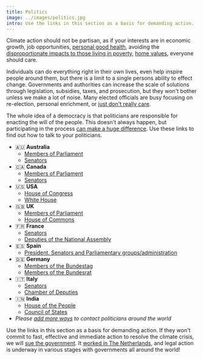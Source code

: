 ```yaml
---
title: Politics
image: ../images/politics.jpg
intro: Use the links in this section as a basis for demanding action.
---
```


Climate action should not be partisan, as if your interests are in economic growth, job opportunities, [personal good health](https://www.theinvadingsea.com/2018/03/01/if-you-live-in-florida-doctors-say-climate-change-is-already-affecting-your-health/), avoiding the [disproportionate impacts to those living in poverty](https://www.theguardian.com/environment/2014/mar/31/climate-change-poor-suffer-most-un-report), [home values](https://www.theinvadingsea.com/2018/04/30/the-risk-of-sea-level-rise-is-chipping-away-at-miami-home-values-new-research-shows/), everyone should care.

Individuals can do everything right in their own lives, even help inspire people
around them, but there is a limit to a single persons ability to effect change.
Governments and authorities can increase the scale of solutions through
legislation, subsidies, taxes, and prosecution, but they won't bother unless we
make a lot of noise. Many elected officials are busy focusing on re-election,
personal enrichment, or [just don't really care](https://www.nbcnews.com/politics/congress/senators-launch-bipartisan-climate-change-initiative-n1070286).

The whole idea of a democracy is that politicians are responsible for enacting the will of the people. This doesn't always happen, but participating in the process [can make a huge difference](https://www.nrdc.org/onearth/good-news-public-lands-no-really). Use these links to find out how to talk to your politicians.

- 🇦🇺 **Australia**
  - [Members of Parliament](https://www.aph.gov.au/Senators_and_Members/Parliamentarian_Search_Results?q=&mem=1&par=-1&gen=0&ps=0)
  - [Senators](https://www.aph.gov.au/Senators_and_Members/Parliamentarian_Search_Results?q=&sen=1&par=-1&gen=0&ps=0)
- 🇨🇦 **Canada**
  - [Members of Parliament](https://www.ourcommons.ca/Members/en/search)
  - [Senators](https://sencanada.ca/en/senators-list/)
- 🇺🇸 **USA**
  - [House of Congress](https://www.nrdc.org/stories/how-call-congress)
  - [White House](https://www.nrdc.org/demand-climate-action)
- 🇬🇧 **UK**
  - [Members of Parliament](https://www.parliament.uk/get-involved/contact-your-mp/)
  - [House of Commons](https://members.parliament.uk/members/Commons)
- 🇫🇷 **France**
  - [Senators](https://www.senat.fr/elus.html)
  - [Deputies of the National Assembly](http://www.assemblee-nationale.fr/dyn/vos-deputes)
- 🇪🇸 **Spain**
  - [President, Senators and Parliamentary groups/administration](http://www.senado.es/web/relacionesciudadanos/atencionciudadano/contactar/index.html)
- 🇩🇪 **Germany**
  - [Members of the Bundestag](https://www.bundestag.de/en/members#)
  - [Members of the Bundesrat](https://www.bundesrat.de/DE/bundesrat/mitglieder/mitglieder-node.html)
- 🇮🇹 **Italy**
  - [Senators](http://www.senato.it/leg/18/BGT/Schede/Attsen/Sena.html)
  - [Chamber of Deputies](https://www.camera.it/leg18/28)
- 🇮🇳 **India**
  - [House of the People](http://loksabhaph.nic.in/Members/AlphabeticalList.aspx)
  - [Council of States](https://rajyasabha.nic.in/rsnew/member_site/memberlist.aspx)
- _Please [add more ways](https://github.com/philsturgeon/awesome-earth/edit/master/src/categories/politics.md) to contact politicians around the world_

Use the links in this section as a basis for demanding action. If they won't commit to fast, effective and immediate action to resolve the climate crisis, we will [sue the government](https://www.ourchildrenstrust.org/). It [worked in The Netherlands](https://www.theguardian.com/environment/2018/oct/09/dutch-appeals-court-upholds-landmark-climate-change-ruling), and legal action is underway in various stages with governments all around the world!
